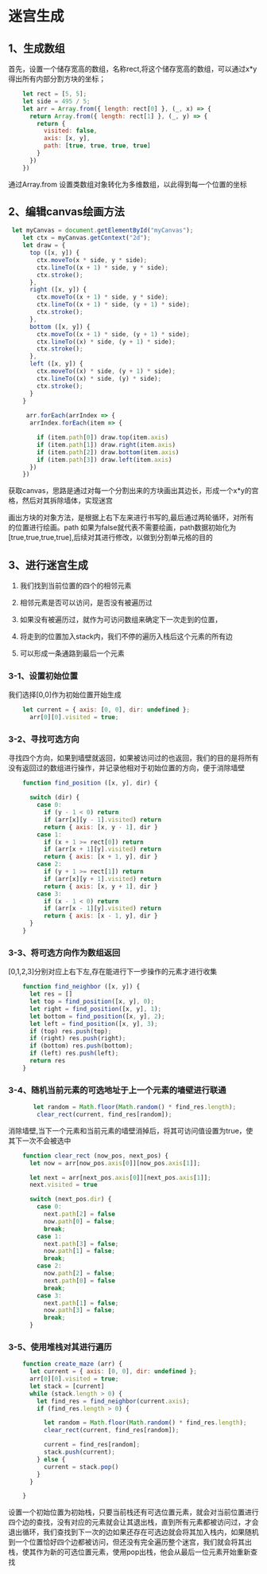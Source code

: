# 迷宫生成

## 1、生成数组

首先，设置一个储存宽高的数组，名称rect,将这个储存宽高的数组，可以通过x*y得出所有内部分割方块的坐标；

```js
    let rect = [5, 5];
    let side = 495 / 5;
    let arr = Array.from({ length: rect[0] }, (_, x) => {
      return Array.from({ length: rect[1] }, (_, y) => {
        return {
          visited: false,
          axis: [x, y],
          path: [true, true, true, true]
        }
      })
    })
```

通过Array.from 设置类数组对象转化为多维数组，以此得到每一个位置的坐标

## 2、编辑canvas绘画方法

```js
 let myCanvas = document.getElementById("myCanvas");
    let ctx = myCanvas.getContext("2d");
    let draw = {
      top ([x, y]) {
        ctx.moveTo(x * side, y * side);
        ctx.lineTo((x + 1) * side, y * side);
        ctx.stroke();
      },
      right ([x, y]) {
        ctx.moveTo((x + 1) * side, y * side);
        ctx.lineTo((x + 1) * side, (y + 1) * side);
        ctx.stroke();
      },
      bottom ([x, y]) {
        ctx.moveTo((x + 1) * side, (y + 1) * side);
        ctx.lineTo((x) * side, (y + 1) * side);
        ctx.stroke();
      },
      left ([x, y]) {
        ctx.moveTo((x) * side, (y + 1) * side);
        ctx.lineTo((x) * side, (y) * side);
        ctx.stroke();
      }
    }
    
     arr.forEach(arrIndex => {
      arrIndex.forEach(item => {

        if (item.path[0]) draw.top(item.axis)
        if (item.path[1]) draw.right(item.axis)
        if (item.path[2]) draw.bottom(item.axis)
        if (item.path[3]) draw.left(item.axis)
      })
    })
```

获取canvas，思路是通过对每一个分割出来的方块画出其边长，形成一个x*y的宫格，然后对其拆除墙体，实现迷宫

画出方块的对象方法，是根据上右下左来进行书写的,最后通过两轮循环，对所有的位置进行绘画。path 如果为false就代表不需要绘画，path数据初始化为[true,true,true,true],后续对其进行修改，以做到分割单元格的目的

## 3、进行迷宫生成

1. 我们找到当前位置的四个的相邻元素

2. 相邻元素是否可以访问，是否没有被遍历过

3. 如果没有被遍历过，就作为可访问数组来确定下一次走到的位置，

4. 将走到的位置加入stack内，我们不停的遍历入栈后这个元素的所有边

5. 可以形成一条通路到最后一个元素

   

###  3-1、设置初始位置

我们选择[0,0]作为初始位置开始生成

```js
    let current = { axis: [0, 0], dir: undefined };
      arr[0][0].visited = true;
```

### 3-2、寻找可选方向

寻找四个方向，如果到墙壁就返回，如果被访问过的也返回，我们的目的是将所有没有返回过的数组进行操作，并记录他相对于初始位置的方向，便于消除墙壁

```js
    function find_position ([x, y], dir) {

      switch (dir) {
        case 0:
          if (y - 1 < 0) return
          if (arr[x][y - 1].visited) return
          return { axis: [x, y - 1], dir }
        case 1:
          if (x + 1 >= rect[0]) return
          if (arr[x + 1][y].visited) return
          return { axis: [x + 1, y], dir }
        case 2:
          if (y + 1 >= rect[1]) return
          if (arr[x][y + 1].visited) return
          return { axis: [x, y + 1], dir }
        case 3:
          if (x - 1 < 0) return
          if (arr[x - 1][y].visited) return
          return { axis: [x - 1, y], dir }
      }
    }
```

### 3-3、将可选方向作为数组返回

[0,1,2,3]分别对应上右下左,存在能进行下一步操作的元素才进行收集

```js
    function find_neighbor ([x, y]) {
      let res = []
      let top = find_position([x, y], 0);
      let right = find_position([x, y], 1);
      let bottom = find_position([x, y], 2);
      let left = find_position([x, y], 3);
      if (top) res.push(top);
      if (right) res.push(right);
      if (bottom) res.push(bottom);
      if (left) res.push(left);
      return res
    }
```

### 3-4、随机当前元素的可选地址于上一个元素的墙壁进行联通

```js
       let random = Math.floor(Math.random() * find_res.length);
        clear_rect(current, find_res[random]);
```

消除墙壁,当下一个元素和当前元素的墙壁消掉后，将其可访问值设置为true，使其下一次不会被选中

```js
    function clear_rect (now_pos, next_pos) {
      let now = arr[now_pos.axis[0]][now_pos.axis[1]];

      let next = arr[next_pos.axis[0]][next_pos.axis[1]];
      next.visited = true

      switch (next_pos.dir) {
        case 0:
          next.path[2] = false
          now.path[0] = false;
          break;
        case 1:
          next.path[3] = false;
          now.path[1] = false;
          break;
        case 2:
          now.path[2] = false;
          next.path[0] = false
          break;
        case 3:
          next.path[1] = false;
          now.path[3] = false;
          break;
      }
```

### 3-5、使用堆栈对其进行遍历

```js
    function create_maze (arr) {
      let current = { axis: [0, 0], dir: undefined };
      arr[0][0].visited = true;
      let stack = [current]
      while (stack.length > 0) {
        let find_res = find_neighbor(current.axis);
        if (find_res.length > 0) {

          let random = Math.floor(Math.random() * find_res.length);
          clear_rect(current, find_res[random]);

          current = find_res[random];
          stack.push(current);
        } else {
          current = stack.pop()
        }
      }

    }
```

设置一个初始位置为初始栈，只要当前栈还有可选位置元素，就会对当前位置进行四个边的查找，没有对应的元素就会让其退出栈，直到所有元素都被访问过，才会退出循环，我们查找到下一次的边如果还存在可选边就会将其加入栈内，如果随机到一个位置恰好四个边都被访问，但还没有完全遍历整个迷宫，我们就会将其出栈，使其作为新的可选位置元素，使用pop出栈，他会从最后一位元素开始重新查找